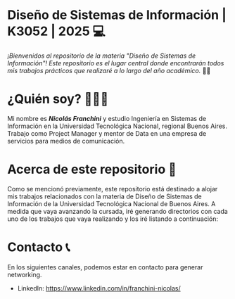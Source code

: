 # **Diseño de Sistemas de Información | K3052 | 2025** 💻

_¡Bienvenidos al repositorio de la materia "Diseño de Sistemas de Información"! Este repositorio es el lugar central donde encontrarán todos mis trabajos prácticos que realizaré a lo largo del año académico._ 👋🏽

# ¿Quién soy? 👨🏽‍💻
Mi nombre es ***Nicolás Franchini*** y estudio Ingeniería en Sistemas de Información en la Universidad Tecnológica Nacional, regional Buenos Aires. Trabajo como Project Manager y mentor de Data en una empresa de servicios para medios de comunicación.

# Acerca de este repositorio 📝
Como se mencionó previamente, este repositorio está destinado a alojar mis trabajos relacionados con la materia de Diseño de Sistemas de Información de la Universidad Tecnológica Nacional de Buenos Aires. A medida que vaya avanzando la cursada, iré generando directorios con cada uno de los trabajos que vaya realizando y los iré listando a continuación:

# Contacto 📞
En los siguientes canales, podemos estar en contacto para generar networking.
+ LinkedIn: https://www.linkedin.com/in/franchini-nicolas/

